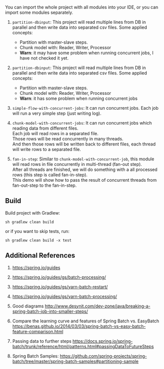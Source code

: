 You can import the whole project with all modules into your IDE, or you can import some modules separately.

1. `partition-dbinput`: This project will read multiple lines from DB in parallel and then write data into separated csv files.
Some applied concepts: 
    + Partition with master-slave steps.
    + Chunk model with: Reader, Writer, Processor
    + **Warn**: it may have some problem when running concurrent jobs, I have not checked it yet.

2. `partition-dbinput`: This project will read multiple lines from DB in parallel and then write data into separated csv files.
Some applied concepts: 
    + Partition with master-slave steps.
    + Chunk model with: Reader, Writer, Processor
    + **Warn**: it has some problem when running concurrent jobs

3. `simple-flow-with-concurrent-jobs`: 
It can run concurrent jobs. Each job will run a very simple step (just writing log). 

4. `chunk-model-with-concurrent-jobs`: 
It can run concurrent jobs which reading data from different files.<br/>
Each job will read rows in a separated file.<br/>
Those rows will be read concurrently in many threads.<br/>
And then those rows will be written back to different files, each thread will write rows to a separated file.<br/>

5. `fan-in-step`:
Similar to `chunk-model-with-concurrent-job`, this module will read rows in file concurrently in multi-thread (fan-out step).<br/>
After all threads are finished, we will do something with a all processed rows (this step is called fan-in-step).<br/>
This demo will show how to pass the result of concurrent threads from fan-out-step to the fan-in-step.<br/>

## Build
Build project with Gradlew:
```
sh gradlew clean build
```
or if you want to skip tests, run:
```
sh gradlew clean build -x test
```

## Additional References
1. https://spring.io/guides
2. https://spring.io/guides/gs/batch-processing/
3. https://spring.io/guides/gs/yarn-batch-restart/
4. https://spring.io/guides/gs/yarn-batch-processing/
5. Good diagrams
    http://www.desynit.com/dev-zone/java/breaking-a-spring-batch-job-into-smaller-steps/ 

6. Compare the learning curve and features of Spring Batch vs. EasyBatch
    https://benas.github.io/2014/03/03/spring-batch-vs-easy-batch-feature-comparison.html 
7. Passing data to further steps
    https://docs.spring.io/spring-batch/trunk/reference/html/patterns.html#passingDataToFutureSteps
8. Spring Batch Samples: 
    https://github.com/spring-projects/spring-batch/tree/master/spring-batch-samples#partitioning-sample    


